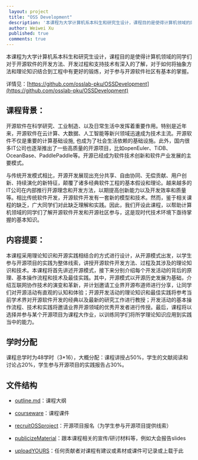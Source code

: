 ```yaml
---
 layout: project
 title: "OSS Development"
 description: '本课程为大学计算机系本科生和研究生设计，课程目的是使得计算机领域的同学们对于开源软件的开发方法、开发过程和支持技术有深入的了解，对于如何将抽象方法和理论知识结合到工程中有更好的锻炼，对于参与开源软件社区有基本的掌握。'
 author: Weiwei Xu
 published: true
 comments: true
---
```

本课程为大学计算机系本科生和研究生设计，课程目的是使得计算机领域的同学们对于开源软件的开发方法、开发过程和支持技术有深入的了解，对于如何将抽象方法和理论知识结合到工程中有更好的锻炼，对于参与开源软件社区有基本的掌握。

详情见：[https://github.com/osslab-pku/OSSDevelopment](https://github.com/osslab-pku/OSSDevelopment)
## 课程背景：
开源软件在科学研究、工业制造、以及日常生活中发挥着重要作用。特别是近年来，开源软件在云计算、大数据、人工智能等新兴领域迅速成为技术主流。开源软件不仅是重要的计算基础设施, 也成为了社会生活依赖的基础设施。此外，国内很多IT公司也逐渐推出了一些高质量的开源项目，比如openEuler、TiDB、OceanBase、PaddlePaddle等。开源已经成为软件技术创新和软件产业发展的主要模式。

与传统开发模式相比，开源开发展现出充分共享、自由协同、无偿贡献、用户创新、持续演化的新特征，颠覆了诸多经典软件工程的基本假设和理论。越来越多的IT公司在内部推行开源理念和开发方法，以期提高创新能力以及开发效率和质量等。相比传统软件开发，开源软件开发有一套新的模型和技术。然而，鉴于相关课程的缺乏，广大同学们对此缺乏理解和实践。因此，我们开设此课程，以帮助计算机领域的同学们了解开源软件开发和开源社区参与，这是现时代技术环境下亟待掌握的基本知识。

## 内容提要：

   本课程采用理论知识和开源实践相结合的方式进行设计，从开源模式出发，以学生参与开源项目的实践为整体线索，讲授开源软件开发方法、过程及其涉及的理论知识和技术。本课程将首先讲述开源模式，接下来分别介绍每个开发活动的背后的原理、基本操作流程和技术及最佳实践。其中，开源模式以开源历史发展为基础，介绍互联网协作技术的演变和革新，并计划邀请工业界开源布道师进行分享，让同学们对开源活动有直观的认知和体验；开源开发活动的理论知识和最佳实践将参考当前学术界对开源软件开发的经典以及最新的研究工作进行教授；开发活动的基本操作流程、技术和实践将邀请业界开源领域的优秀开发者进行传授。最后，课程将以选择并参与某个开源项目为课程大作业，以训练同学们将所学理论知识应用到实践当中的能力。

## 学时分配
课程总学时为48学时（3*16），大概分配：课程讲授占50%，学生的文献阅读和讨论占20%，学生参与开源项目的实践报告占30%。

## 文件结构
* [outline.md](https://github.com/osslab-pku/OSSDevelopment/blob/main/outline.md)：课程大纲

* [courseware](https://github.com/osslab-pku/OSSDevelopment/blob/main/courseware/)：课程课件

* [recruitOSSproject](https://github.com/osslab-pku/OSSDevelopment/blob/main/recruitOSSproject/)：开源项目报名（为学生参与开源项目提供线索）

* [publicizeMaterial](https://github.com/osslab-pku/OSSDevelopment/blob/main/publicizeMaterial/)：跟本课程相关的宣传/研讨材料等，例如大会报告slides 

* [uploadYOURS](https://github.com/osslab-pku/OSSDevelopment/blob/main/uploadYOURS/)：任何贡献者对课程有建议或素材或课件可记录或上载于此
